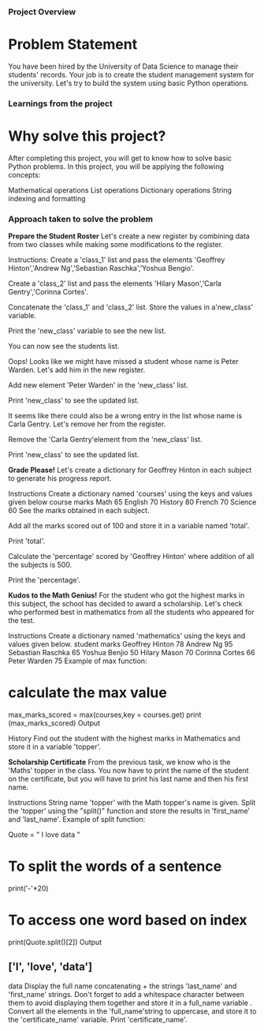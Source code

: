 ### Project Overview

 # Problem Statement
You have been hired by the University of Data Science to manage their students' records. Your job is to create the student management system for the university. Let's try to build the system using basic Python operations.




### Learnings from the project

 # Why solve this project?
After completing this project, you will get to know how to solve basic Python problems. In this project, you will be applying the following concepts:

Mathematical operations
List operations
Dictionary operations
String indexing and formatting


### Approach taken to solve the problem

 **Prepare the Student Roster**
Let's create a new register by combining data from two classes while making some modifications to the register.

Instructions:
Create a 'class_1' list and pass the elements 'Geoffrey Hinton','Andrew Ng','Sebastian Raschka','Yoshua Bengio'.

Create a 'class_2' list and pass the elements 'Hilary Mason','Carla Gentry','Corinna Cortes'.

Concatenate the 'class_1' and 'class_2' list. Store the values in a'new_class' variable.

Print the 'new_class' variable to see the new list.

You can now see the students list.

Oops! Looks like we might have missed a student whose name is Peter Warden. Let's add him in the new register.

Add new element 'Peter Warden' in the 'new_class' list.

Print 'new_class' to see the updated list.

It seems like there could also be a wrong entry in the list whose name is Carla Gentry. Let's remove her from the register.

Remove the 'Carla Gentry'element from the 'new_class' list.

Print 'new_class' to see the updated list.

**Grade Please!**
Let's create a dictionary for Geoffrey Hinton in each subject to generate his progress report.

Instructions
Create a dictionary named 'courses' using the keys and values given below
course	marks
Math	65
English	70
History	80
French	70
Science	60
See the marks obtained in each subject.

Add all the marks scored out of 100 and store it in a variable named 'total'.

Print 'total'.

Calculate the 'percentage' scored by 'Geoffrey Hinton' where addition of all the subjects is 500.

Print the 'percentage'.

**Kudos to the Math Genius!**
For the student who got the highest marks in this subject, the school has decided to award a scholarship. Let's check who performed best in mathematics from all the students who appeared for the test.

Instructions
Create a dictionary named 'mathematics' using the keys and values given below.
student	marks
Geoffrey Hinton	78
Andrew Ng	95
Sebastian Raschka	65
Yoshua Benjio	50
Hilary Mason	70
Corinna Cortes	66
Peter Warden	75
Example of max function:
# calculate the max value

max_marks_scored = max(courses,key = courses.get)
print (max_marks_scored)
Output

History
Find out the student with the highest marks in Mathematics and store it in a variable 'topper'.

**Scholarship Certificate**
From the previous task, we know who is the 'Maths' topper in the class. You now have to print the name of the student on the certificate, but you will have to print his last name and then his first name.

Instructions
String name 'topper' with the Math topper's name is given.
Split the 'topper' using the "split()" function and store the results in 'first_name' and 'last_name'.
Example of split function:

Quote = " I love data "
# To split the words of a sentence
print('-'*20)
# To access one word based on index
print(Quote.split()[2])
Output

['I', 'love', 'data']
--------------------
data
Display the full name concatenating + the strings 'last_name' and 'first_name' strings. Don't forget to add a whitespace character between them to avoid displaying them together and store it in a full_name variable .
Convert all the elements in the 'full_name'string to uppercase, and store it to the 'certificate_name' variable.
Print 'certificate_name'.




